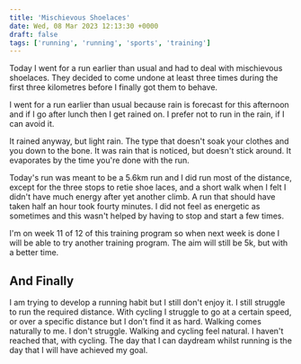 ```yaml
---
title: 'Mischievous Shoelaces'
date: Wed, 08 Mar 2023 12:13:30 +0000
draft: false
tags: ['running', 'running', 'sports', 'training']
---
```


Today I went for a run earlier than usual and had to deal with mischievous shoelaces. They decided to come undone at least three times during the first three kilometres before I finally got them to behave.

I went for a run earlier than usual because rain is forecast for this afternoon and if I go after lunch then I get rained on. I prefer not to run in the rain, if I can avoid it.

It rained anyway, but light rain. The type that doesn't soak your clothes and you down to the bone. It was rain that is noticed, but doesn't stick around. It evaporates by the time you're done with the run.

Today's run was meant to be a 5.6km run and I did run most of the distance, except for the three stops to retie shoe laces, and a short walk when I felt I didn't have much energy after yet another climb. A run that should have taken half an hour took fourty minutes. I did not feel as energetic as sometimes and this wasn't helped by having to stop and start a few times.

I'm on week 11 of 12 of this training program so when next week is done I will be able to try another training program. The aim will still be 5k, but with a better time.

And Finally
-----------

I am trying to develop a running habit but I still don't enjoy it. I still struggle to run the required distance. With cycling I struggle to go at a certain speed, or over a specific distance but I don't find it as hard. Walking comes naturally to me. I don't struggle. Walking and cycling feel natural. I haven't reached that, with cycling. The day that I can daydream whilst running is the day that I will have achieved my goal.